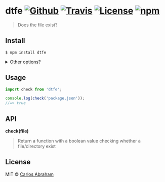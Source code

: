 # dtfe [![Github](https://github.com/abranhe/dtfe/workflows/build/badge.svg)](https://github.com/abranhe/dtfe) [![Travis](https://travis-ci.com/abranhe/dtfe.svg?branch=master)](https://travis-ci.com/abranhe/dtfe) [![License](https://img.shields.io/github/license/abranhe/dtfe.svg)](https://github.com/abranhe/dtfe/blob/master/license) [![npm](https://img.shields.io/npm/v/dtfe.svg?logo=npm)](https://npmjs.org/dtfe)

> Does the file exist?

## Install

```
$ npm install dtfe
```


<details>
<summary>
  Other options?
</summary>

###### npm

```
$ npm install dtfe
```

###### yarn

```
$ yarn add dtfe
```

###### Github Registry

```
$ npm install abranhe@dtfe
```

</details>

## Usage

```js
import check from 'dtfe';

console.log(check('package.json'));
//=> true
```

## API

**check(file)**

> Return a function with a boolean value checking whether a file/directory exist

## License

MIT © [Carlos Abraham](https://github.com/abranhe/)
